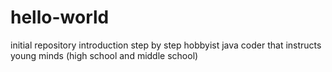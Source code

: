 # hello-world
initial repository introduction step by step
hobbyist java coder that instructs young minds (high school and middle school)
